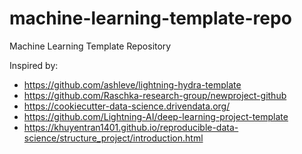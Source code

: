 # machine-learning-template-repo

Machine Learning Template Repository

Inspired by:

- https://github.com/ashleve/lightning-hydra-template
- https://github.com/Raschka-research-group/newproject-github
- https://cookiecutter-data-science.drivendata.org/
- https://github.com/Lightning-AI/deep-learning-project-template
- https://khuyentran1401.github.io/reproducible-data-science/structure_project/introduction.html